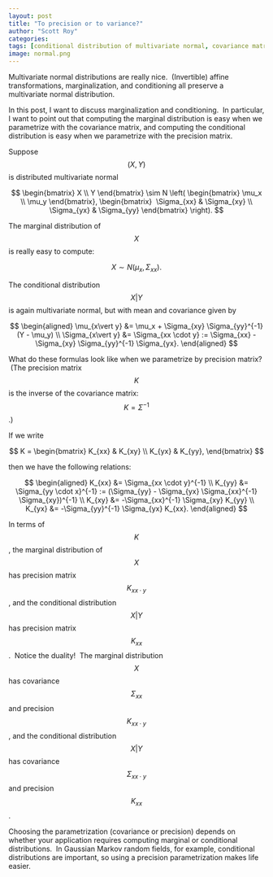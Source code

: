 ```yaml
---
layout: post
title: "To precision or to variance?"
author: "Scott Roy"
categories:
tags: [conditional distribution of multivariate normal, covariance matrix, precision matrix, marginal distribution of multivariate normal]
image: normal.png
---
```


Multivariate normal distributions are really nice.  (Invertible) affine transformations, marginalization, and conditioning all preserve a multivariate normal distribution.

In this post, I want to discuss marginalization and conditioning.  In particular, I want to point out that computing the marginal distribution is easy when we parametrize with the covariance matrix, and computing the conditional distribution is easy when we parametrize with the precision matrix.

Suppose $$(X, Y)$$ is distributed multivariate normal

$$
\begin{bmatrix} X \\ Y \end{bmatrix} \sim N \left( \begin{bmatrix} \mu_x \\ \mu_y \end{bmatrix}, \begin{bmatrix}  \Sigma_{xx} & \Sigma_{xy} \\ \Sigma_{yx} & \Sigma_{yy} \end{bmatrix} \right).
$$

The marginal distribution of $$X$$ is really easy to compute:

$$
X \sim N \left( \mu_x, \Sigma_{xx} \right).
$$

The conditional distribution $$X \vert Y$$ is again multivariate normal, but with mean and covariance given by

$$
\begin{aligned}
\mu_{x\vert y} &= \mu_x + \Sigma_{xy} \Sigma_{yy}^{-1} (Y - \mu_y) \\
\Sigma_{x\vert y} &= \Sigma_{xx \cdot y} := \Sigma_{xx} - \Sigma_{xy} \Sigma_{yy}^{-1} \Sigma_{yx}.
\end{aligned}
$$

What do these formulas look like when we parametrize by precision matrix?  (The precision matrix $$K$$ is the inverse of the covariance matrix: $$K = \Sigma^{-1}$$.)

If we write

$$
K = \begin{bmatrix} K_{xx} & K_{xy} \\ K_{yx} & K_{yy}, \end{bmatrix}
$$

then we have the following relations:

$$
\begin{aligned}
K_{xx} &= \Sigma_{xx \cdot y}^{-1} \\
K_{yy} &= \Sigma_{yy \cdot x}^{-1} := (\Sigma_{yy} - \Sigma_{yx} \Sigma_{xx}^{-1} \Sigma_{xy})^{-1} \\
K_{xy} &= -\Sigma_{xx}^{-1} \Sigma_{xy} K_{yy} \\
K_{yx} &= -\Sigma_{yy}^{-1} \Sigma_{yx} K_{xx}.
\end{aligned}
$$

In terms of $$K$$, the marginal distribution of $$X$$ has precision matrix $$K_{xx \cdot y}$$, and the conditional distribution $$X \vert Y$$ has precision matrix $$K_{xx}$$.  Notice the duality!  The marginal distribution $$X$$ has covariance $$\Sigma_{xx}$$ and precision $$K_{xx \cdot y}$$, and the conditional distribution $$X \vert  Y$$ has covariance $$\Sigma_{xx \cdot y}$$ and precision $$K_{xx}$$.

Choosing the parametrization (covariance or precision) depends on whether your application requires computing marginal or conditional distributions.  In Gaussian Markov random fields, for example, conditional distributions are important, so using a precision parametrization makes life easier.